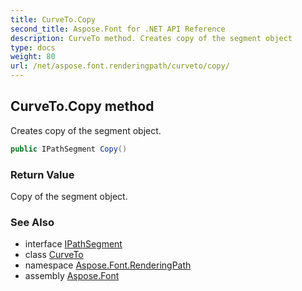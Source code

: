 ```yaml
---
title: CurveTo.Copy
second_title: Aspose.Font for .NET API Reference
description: CurveTo method. Creates copy of the segment object
type: docs
weight: 80
url: /net/aspose.font.renderingpath/curveto/copy/
---
```

## CurveTo.Copy method

Creates copy of the segment object.

```csharp
public IPathSegment Copy()
```

### Return Value

Copy of the segment object.

### See Also

* interface [IPathSegment](../../ipathsegment/)
* class [CurveTo](../)
* namespace [Aspose.Font.RenderingPath](../../../aspose.font.renderingpath/)
* assembly [Aspose.Font](../../../)



